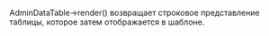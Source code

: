 AdminDataTable->render() возвращает строковое представление таблицы, которое затем отображается в шаблоне.